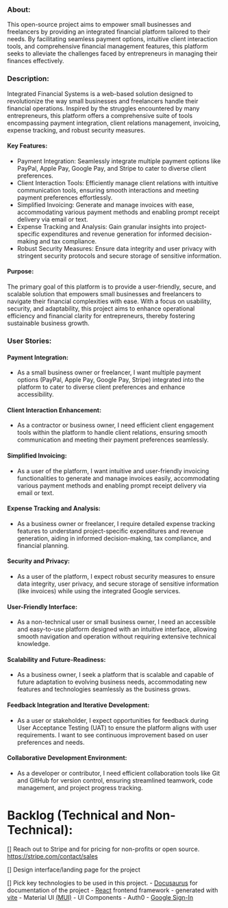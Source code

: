 ### About:

This open-source project aims to empower small businesses and freelancers by providing an integrated financial platform tailored to their needs. By facilitating seamless payment options, intuitive client interaction tools, and comprehensive financial management features, this platform seeks to alleviate the challenges faced by entrepreneurs in managing their finances effectively.

### Description:

Integrated Financial Systems is a web-based solution designed to revolutionize the way small businesses and freelancers handle their financial operations. Inspired by the struggles encountered by many entrepreneurs, this platform offers a comprehensive suite of tools encompassing payment integration, client relations management, invoicing, expense tracking, and robust security measures.

#### Key Features:

-   Payment Integration: Seamlessly integrate multiple payment options like PayPal, Apple Pay, Google Pay, and Stripe to cater to diverse client preferences.
-   Client Interaction Tools: Efficiently manage client relations with intuitive communication tools, ensuring smooth interactions and meeting payment preferences effortlessly.
-   Simplified Invoicing: Generate and manage invoices with ease, accommodating various payment methods and enabling prompt receipt delivery via email or text.
-   Expense Tracking and Analysis: Gain granular insights into project-specific expenditures and revenue generation for informed decision-making and tax compliance.
-   Robust Security Measures: Ensure data integrity and user privacy with stringent security protocols and secure storage of sensitive information.

#### Purpose:

The primary goal of this platform is to provide a user-friendly, secure, and scalable solution that empowers small businesses and freelancers to navigate their financial complexities with ease. With a focus on usability, security, and adaptability, this project aims to enhance operational efficiency and financial clarity for entrepreneurs, thereby fostering sustainable business growth.

### User Stories:

#### Payment Integration:

-   As a small business owner or freelancer, I want multiple payment options (PayPal, Apple Pay, Google Pay, Stripe) integrated into the platform to cater to diverse client preferences and enhance accessibility.

#### Client Interaction Enhancement:

-   As a contractor or business owner, I need efficient client engagement tools within the platform to handle client relations, ensuring smooth communication and meeting their payment preferences seamlessly.

#### Simplified Invoicing:

-   As a user of the platform, I want intuitive and user-friendly invoicing functionalities to generate and manage invoices easily, accommodating various payment methods and enabling prompt receipt delivery via email or text.

#### Expense Tracking and Analysis:

-   As a business owner or freelancer, I require detailed expense tracking features to understand project-specific expenditures and revenue generation, aiding in informed decision-making, tax compliance, and financial planning.

#### Security and Privacy:

-   As a user of the platform, I expect robust security measures to ensure data integrity, user privacy, and secure storage of sensitive information (like invoices) while using the integrated Google services.

#### User-Friendly Interface:

-   As a non-technical user or small business owner, I need an accessible and easy-to-use platform designed with an intuitive interface, allowing smooth navigation and operation without requiring extensive technical knowledge.

#### Scalability and Future-Readiness:

-   As a business owner, I seek a platform that is scalable and capable of future adaptation to evolving business needs, accommodating new features and technologies seamlessly as the business grows.

#### Feedback Integration and Iterative Development:

-   As a user or stakeholder, I expect opportunities for feedback during User Acceptance Testing (UAT) to ensure the platform aligns with user requirements. I want to see continuous improvement based on user preferences and needs.

#### Collaborative Development Environment:

-   As a developer or contributor, I need efficient collaboration tools like Git and GitHub for version control, ensuring streamlined teamwork, code management, and project progress tracking.

# Backlog (Technical and Non-Technical):
[] Reach out to Stripe and for pricing for non-profits or open source. https://stripe.com/contact/sales

[] Design interface/landing page for the project

[] Pick key technologies to be used in this project.
    - [Docusaurus](https://docusaurus.io/) for documentation of the project
    - [React](https://react.dev/) frontend framework - generated with [vite](https://vitejs.dev/guide/)
    - Material UI [(MUI)](https://mui.com/material-ui/) - UI Components
    - Auth0 - [Google Sign-In](https://developers.google.com/identity/gsi/web/guides/overview)